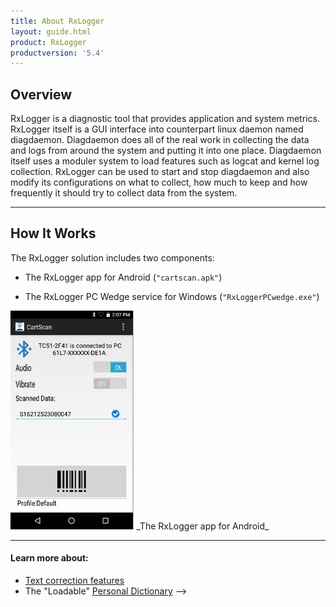 ```yaml
---
title: About RxLogger
layout: guide.html
product: RxLogger
productversion: '5.4'
---
```


## Overview

RxLogger is a diagnostic tool that provides application and system metrics. RxLogger itself is a GUI interface into counterpart linux daemon named diagdaemon. Diagdaemon does all of the real work in collecting the data and logs from around the system and putting it into one place. Diagdaemon itself uses a moduler system to load features such as logcat and kernel log collection. RxLogger can be used to start and stop diagdaemon and also modify its configurations on what to collect, how much to keep and how frequently it should try to collect data from the system. 

-----

## How It Works

The RxLogger solution includes two components:

* The RxLogger app for Android (`"cartscan.apk"`)

* The RxLogger PC Wedge service for Windows (`"RxLoggerPCwedge.exe"`)

<img alt="" style="height:350px" src="cartscan_01.png"/>
_The RxLogger app for Android_
<br>


-----

#### Learn more about:
* [Text correction features](../settings#textcorrection)
* The "Loadable" [Personal Dictionary](../../../../mx/personaldictionarymgr) 
-->
